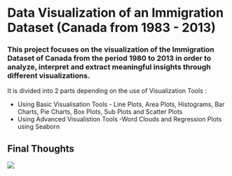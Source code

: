 
# Data Visualization of an Immigration Dataset (Canada from 1983 - 2013)



### This project focuses on the visualization of the Immigration Dataset of Canada from the period 1980 to 2013 in order to analyze, interpret and extract meaningful insights through different visualizations.

It is divided into 2 parts depending on the use of Visualization Tools :

- Using Basic Visualisation Tools - Line Plots, Area Plots, Histograms, Bar Charts, Pie Charts, Box Plots, Sub Plots and Scatter Plots
- Using Advanced Visualistion Tools -Word Clouds and Regression Plots using Seaborn

## Final Thoughts
 <img src='visuals/visuals/Earthquake.JPG' >
